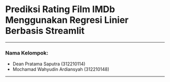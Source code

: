 # Prediksi Rating Film IMDb Menggunakan Regresi Linier Berbasis Streamlit
---
### Nama Kelompok:
- Dean Pratama Saputra (312210114)
- Mochamad Wahyudin Ardiansyah (312210148)
---
